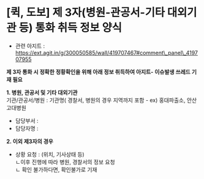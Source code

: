 # [퀵, 도보] 제 3자(병원-관공서-기타 대외기관 등) 통화 취득 정보 양식

- 관련 아지트 : https://ext.agit.in/g/300050585/wall/419707467#comment\_panel\_419707955

**제 3자 통화 시 정확한 정황확인을 위해 아래 정보 취득하여 아지트- 이슈발생 쓰레드 기재 필요**

**1. 병원, 관공서 및 기타 대외기관**  
기관/관공서/병원 : 기관명( 경찰서, 병원의 경우 지역까지 포함 - ex) 홍대파출소, 안산 고대병원  
- 담당부서 :  
- 담당자명 :

**2. 이외 제3자의 경우**  
- 상황 요청 : (위치, 기사상태 등)  
ㄴ이후 진행에 따라 병원, 경찰서의 정보 요청  
ㄴ 확인 불가하다면, 확인불가로 기재